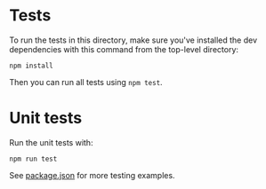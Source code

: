# Tests

To run the tests in this directory, make sure you've installed the dev dependencies with this command from the top-level directory:

```
npm install
```

Then you can run all tests using `npm test`.

# Unit tests
Run the unit tests with:

```
npm run test
```

See [package.json](../package.json) for more testing examples.
